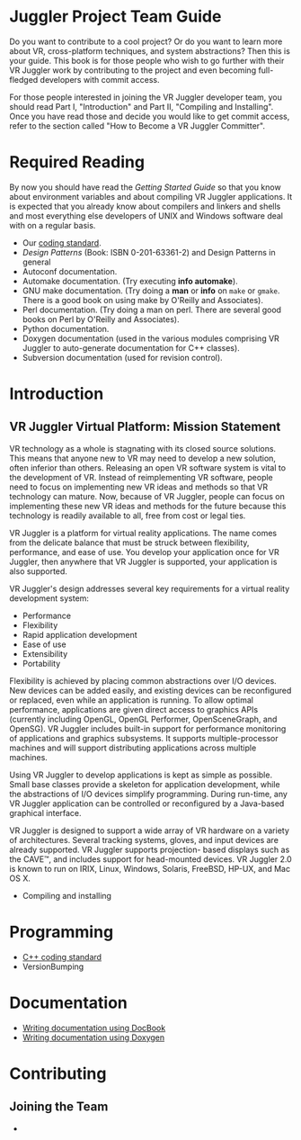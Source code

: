 # Juggler Project Team Guide #

Do you want to contribute to a cool project? Or do you want to learn more about VR, cross-platform techniques, and system abstractions? Then this is your guide. This book is for those people who wish to go further with their VR Juggler work by contributing to the project and even becoming full-fledged developers with commit access.

For those people interested in joining the VR Juggler developer team, you should read Part I, "Introduction" and Part II, "Compiling and Installing". Once you have read those and decide you would like to get commit access, refer to the section called "How to Become a VR Juggler Committer".

# Required Reading #

By now you should have read the _Getting Started Guide_ so that you know about environment variables and about compiling VR Juggler applications. It is expected that you already know about compilers and linkers and shells and most everything else developers of UNIX and Windows software deal with on a regular basis.

  * Our [coding standard](VrJugglerCppCodingStandard.md).
  * _Design Patterns_ (Book: ISBN 0-201-63361-2) and Design Patterns in general
  * Autoconf documentation.
  * Automake documentation. (Try executing **info automake**).
  * GNU make documentation. (Try doing a **man** or **info** on `make` or `gmake`. There is a good book on using make by O'Reilly and Associates).
  * Perl documentation. (Try doing a man on perl. There are several good books on Perl by O'Reilly and Associates).
  * Python documentation.
  * Doxygen documentation (used in the various modules comprising VR Juggler to auto-generate documentation for C++ classes).
  * Subversion documentation (used for revision control).

# Introduction #

## VR Juggler Virtual Platform: Mission Statement ##

VR technology as a whole is stagnating with its closed source solutions. This means that anyone new to VR may need to develop a new solution, often inferior than others. Releasing an open VR software system is vital to the development of VR. Instead of reimplementing VR software, people need to focus on implementing new VR ideas and methods so that VR technology can mature. Now, because of VR Juggler, people can focus on implementing these new VR ideas and methods for the future because this technology is readily available to all, free from cost or legal ties.

VR Juggler is a platform for virtual reality applications. The name comes from the delicate balance that must be struck between flexibility, performance, and ease of use. You develop your application once for VR Juggler, then anywhere that VR Juggler is supported, your application is also supported.

VR Juggler's design addresses several key requirements for a virtual reality development system:

  * Performance
  * Flexibility
  * Rapid application development
  * Ease of use
  * Extensibility
  * Portability

Flexibility is achieved by placing common abstractions over I/O devices. New devices can be added easily, and existing devices can be reconfigured or replaced, even while an application is running. To allow optimal performance, applications are given direct access to graphics APIs (currently including OpenGL, OpenGL Performer, OpenSceneGraph, and OpenSG). VR Juggler includes built-in support for performance monitoring of applications and graphics subsystems. It supports multiple-processor machines and will support distributing applications across multiple machines.

Using VR Juggler to develop applications is kept as simple as possible. Small base classes provide a skeleton for application development, while the abstractions of I/O devices simplify programming. During run-time, any VR Juggler application can be controlled or reconfigured by a Java-based graphical interface.

VR Juggler is designed to support a wide array of VR hardware on a variety of architectures. Several tracking systems, gloves, and input devices are already supported. VR Juggler supports projection- based displays such as the CAVE&trade;, and includes support for head-mounted devices. VR Juggler 2.0 is known to run on IRIX, Linux, Windows, Solaris, FreeBSD, HP-UX, and Mac OS X.

  * Compiling and installing

# Programming #

  * [C++ coding standard](VrJugglerCppCodingStandard.md)
  * VersionBumping

# Documentation #

  * [Writing documentation using DocBook](WritingDocumentationUsingDocBook.md)
  * [Writing documentation using Doxygen](WritingDocumentationUsingDoxygen.md)

# Contributing #

## Joining the Team ##

  * 